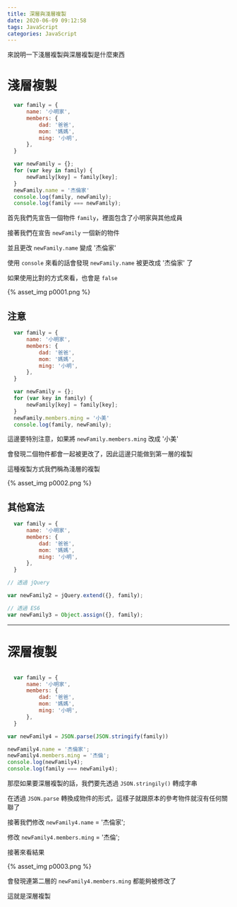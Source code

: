 ```yaml
---
title: 深層與淺層複製
date: 2020-06-09 09:12:58
tags: JavaScript
categories: JavaScript 
---
```


來說明一下淺層複製與深層複製是什麼東西

<!-- more -->

# 淺層複製

```javascript
  var family = {
      name: '小明家',
      members: {
          dad: '爸爸',
          mom: '媽媽',
          ming: '小明',
      },
  }

  var newFamily = {};
  for (var key in family) {
      newFamily[key] = family[key];
  }
  newFamily.name = '杰倫家'
  console.log(family, newFamily);
  console.log(family === newFamily);
```

首先我們先宣告一個物件 ```family```，裡面包含了小明家與其他成員

接著我們在宣告 ```newFamily``` 一個新的物件

並且更改 ```newFamily.name``` 變成 '杰倫家'

使用 ```console``` 來看的話會發現 ```newFamily.name``` 被更改成 '杰倫家' 了

如果使用比對的方式來看，也會是 ```false```

{% asset_img p0001.png %}

## 注意
```javascript
  var family = {
      name: '小明家',
      members: {
          dad: '爸爸',
          mom: '媽媽',
          ming: '小明',
      },
  }

  var newFamily = {};
  for (var key in family) {
      newFamily[key] = family[key];
  }
  newFamily.members.ming = '小美'
  console.log(family, newFamily);
```

這邊要特別注意，如果將 ```newFamily.members.ming``` 改成 '小美'

會發現二個物件都會一起被更改了，因此這邊只能做到第一層的複製

這種複製方式我們稱為淺層的複製

{% asset_img p0002.png %}

## 其他寫法
```javascript
  var family = {
      name: '小明家',
      members: {
          dad: '爸爸',
          mom: '媽媽',
          ming: '小明',
      },
  }

// 透過 jQuery

var newFamily2 = jQuery.extend({}, family);

// 透過 ES6
var newFamily3 = Object.assign({}, family);
```
---
# 深層複製

```javascript

  var family = {
      name: '小明家',
      members: {
          dad: '爸爸',
          mom: '媽媽',
          ming: '小明',
      },
  }

var newFamily4 = JSON.parse(JSON.stringify(family))

newFamily4.name = '杰倫家';
newFamily4.members.ming = '杰倫';
console.log(newFamily4);
console.log(family === newFamily4);
```

那麼如果要深層複製的話，我們要先透過 ```JSON.stringily()``` 轉成字串

在透過 ```JSON.parse``` 轉換成物件的形式，這樣子就跟原本的參考物件就沒有任何關聯了

接著我們修改 ```newFamily4.name``` = '杰倫家';

修改 ```newFamily4.members.ming``` = '杰倫';

接著來看結果

{% asset_img p0003.png %}

會發現連第二層的 ```newFamily4.members.ming``` 都能夠被修改了

這就是深層複製